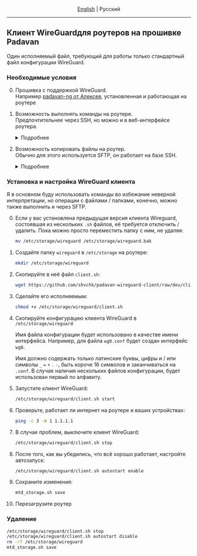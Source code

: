 <p align="center"><a href="README.md">English</a> | Русский</p>

---

## Клиент WireGuardдля роутеров на прошивке Padavan

Один исполняемый файл, требующий для работы только стандартный файл конфигурации WireGuard.


### Необходимые условия

0. Прошивка с поддержкой WireGuard.  
    Например [padavan-ng от Алексея](https://gitlab.com/dm38/padavan-ng), установленная и работающая на роутере

0. Возможность выполнять команды на роутере.  
    Предпочтительнее через SSH, но можно и в веб-интерфейсе роутера.

    <details>
      <summary>Подробнее</summary>

      Включите SSH сервер в веб-интерфейсе роутера: `Администрирование` > `Сервисы` > `Включить SSH-сервер?` > `Да`

      Для доступа по SSH используются те же данные, что и для входа в веб-интерфейс.

      В Linux, Mac OS и Windows 10+ SSH клиент обычно предустановлен, просто откройте терминал и выполните подключение:
      ```sh
      ssh admin@192.168.1.1
      ```

      В более старых версиях Windows можно использовать [PuTTY](https://www.chiark.greenend.org.uk/~sgtatham/putty), [Tabby](https://tabby.sh) или [другие SSH клиенты](https://alternativeto.net/software/putty/?feature=ssh-client&license=free&platform=windows).

      При установленном SSH клиенте часто можно подключиться, просто перейдя по ссылке 
      ```
      ssh://admin@192.168.1.1
      ```
      Вставьте её в адресную строку браузера вручную и нажмите Enter — GitHub не позволяет делать активные ссылки с нестандартными протоколами.
    </details>

0. Возможность копировать файлы на роутер.  
    Обычно для этого используется SFTP, он работает на базе SSH.  
    <details>
      <summary>Подробнее</summary>

      В Windows можно использовать [WinSCP](https://winscp.net), в Mac OS — [Cyberduck](https://cyberduck.io). В Linux поддержка SFTP обычно встроена в ваш файловый менеджер, загляните в раздел "Сеть" или "Другие места".

      Подключиться обычно можно, просто перейдя по ссылке
      ```
      sftp://admin@192.168.1.1/etc/storage/
      ```
      Вставьте её в адресную строку браузера вручную и нажмите Enter — GitHub не позволяет делать активные ссылки с нестандартными протоколами.
    </details>


### Установка и настройка WireGuard клиента

Я в основном буду использовать команды во избежание неверной интерпретации, но операции с файлами / папками, конечно, можно также выполнить и через SFTP.

0. Если у вас установлена предыдущая версия клиента Wireguard, состоявшая из нескольких `.sh` файлов, её требуется отключить / удалить. Пока можно просто переместить папку с ним, не удаляя:
    ```sh
    mv /etc/storage/wireguard /etc/storage/wireguard.bak
    ```

0. Создайте папку `wireguard` в `/etc/storage` на роутере:
    ```sh
    mkdir /etc/storage/wireguard
    ```

0. Скопируйте в неё файл `client.sh`:
    ```sh
    wget https://github.com/shvchk/padavan-wireguard-client/raw/dev/client.sh -O /etc/storage/wireguard/client.sh
    ```

0. Сделайте его исполняемым:
    ```sh
    chmod +x /etc/storage/wireguard/client.sh
    ```

0. Скопируйте конфигурацию клиента WireGuard в `/etc/storage/wireguard`

    Имя файла конфигурации будет использовано в качестве имени интерфейса. Например, для файла `wg0.conf` будет создан интерфейс `wg0`.
    
    Имя должно содержать только латинские буквы, цифры и / или символы `_` `=` `+` `.` `-`, быть короче 16 символов и заканчиваться на `.conf`. В случае наличия нескольких файлов конфигурации, будет использован первый по алфавиту.

0. Запустите клиент WireGuard:
    ```sh
    /etc/storage/wireguard/client.sh start
    ```

0. Проверьте, работает ли интернет на роутере и ваших устройствах:
    ```sh
    ping -c 3 -W 1 1.1.1.1
    ```

0. В случае проблем, выключите клиент WireGuard:
    ```sh
    /etc/storage/wireguard/client.sh stop
    ```

0. После того, как вы убедились, что всё хорошо работает, настройте автозапуск:
    ```sh
    /etc/storage/wireguard/client.sh autostart enable
    ```

0. Сохраните изменения:
    ```sh
    mtd_storage.sh save
    ```

0. Перезагрузите роутер


### Удаление

```sh
/etc/storage/wireguard/client.sh stop
/etc/storage/wireguard/client.sh autostart disable
rm -rf /etc/storage/wireguard
mtd_storage.sh save
```
